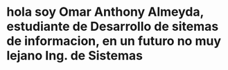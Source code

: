 # hola soy Omar Anthony Almeyda, estudiante de Desarrollo de sitemas de informacion, en un futuro no muy lejano Ing. de Sistemas
